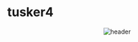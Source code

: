 # tusker4
<div align="center">
  
![header](https://capsule-render.vercel.app/api?type=transparent&text="Welcome_To_MyZone!"&color=auto)
</div>

